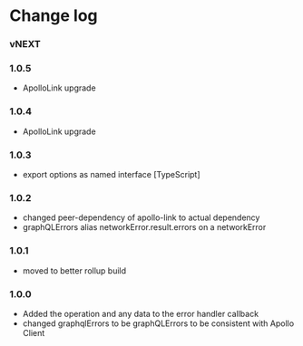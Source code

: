 # Change log

### vNEXT

### 1.0.5
- ApolloLink upgrade

### 1.0.4
- ApolloLink upgrade

### 1.0.3
- export options as named interface [TypeScript]

### 1.0.2
- changed peer-dependency of apollo-link to actual dependency
- graphQLErrors alias networkError.result.errors on a networkError

### 1.0.1
- moved to better rollup build

### 1.0.0
- Added the operation and any data to the error handler callback
- changed graphqlErrors to be graphQLErrors to be consistent with Apollo Client
